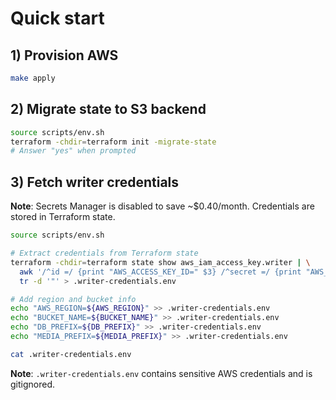 # Quick start

## 1) Provision AWS
```bash
make apply
```

## 2) Migrate state to S3 backend
```bash
source scripts/env.sh
terraform -chdir=terraform init -migrate-state
# Answer "yes" when prompted
```

## 3) Fetch writer credentials

**Note**: Secrets Manager is disabled to save ~$0.40/month. Credentials are stored in Terraform state.

```bash
source scripts/env.sh

# Extract credentials from Terraform state
terraform -chdir=terraform state show aws_iam_access_key.writer | \
  awk '/^id =/ {print "AWS_ACCESS_KEY_ID=" $3} /^secret =/ {print "AWS_SECRET_ACCESS_KEY=" $3}' | \
  tr -d '"' > .writer-credentials.env

# Add region and bucket info
echo "AWS_REGION=${AWS_REGION}" >> .writer-credentials.env
echo "BUCKET_NAME=${BUCKET_NAME}" >> .writer-credentials.env
echo "DB_PREFIX=${DB_PREFIX}" >> .writer-credentials.env
echo "MEDIA_PREFIX=${MEDIA_PREFIX}" >> .writer-credentials.env

cat .writer-credentials.env
```

**Note**: `.writer-credentials.env` contains sensitive AWS credentials and is gitignored.
